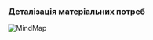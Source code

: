 ### Деталізація матеріальних потреб

![MindMap](~/ai-212-shabelskij/SoftwareRequirements/DeterminingConsumerNeeds/MaterialNeedsDeteils/MindMap.jpg)
